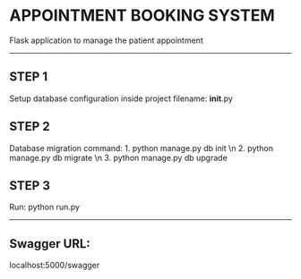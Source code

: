 # APPOINTMENT BOOKING SYSTEM

Flask application to manage the patient appointment

----------------------------------------------------

## STEP 1 

Setup database configuration inside project filename: __init__.py

## STEP 2

Database migration command: 
    1. python manage.py db init \n
    2. python manage.py db migrate \n
    3. python manage.py db upgrade

## STEP 3

Run: python run.py

----------------------------------------------------

## Swagger URL:
localhost:5000/swagger





